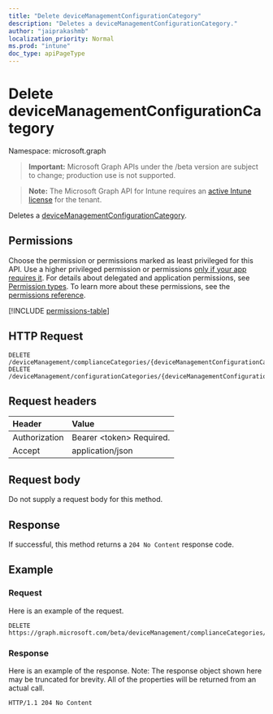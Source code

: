 ```yaml
---
title: "Delete deviceManagementConfigurationCategory"
description: "Deletes a deviceManagementConfigurationCategory."
author: "jaiprakashmb"
localization_priority: Normal
ms.prod: "intune"
doc_type: apiPageType
---
```


# Delete deviceManagementConfigurationCategory

Namespace: microsoft.graph

> **Important:** Microsoft Graph APIs under the /beta version are subject to change; production use is not supported.

> **Note:** The Microsoft Graph API for Intune requires an [active Intune license](https://go.microsoft.com/fwlink/?linkid=839381) for the tenant.

Deletes a [deviceManagementConfigurationCategory](../resources/intune-deviceconfigv2-devicemanagementconfigurationcategory.md).

## Permissions
Choose the permission or permissions marked as least privileged for this API. Use a higher privileged permission or permissions [only if your app requires it](/graph/permissions-overview#best-practices-for-using-microsoft-graph-permissions). For details about delegated and application permissions, see [Permission types](/graph/permissions-overview#permission-types). To learn more about these permissions, see the [permissions reference](/graph/permissions-reference).

<!-- { "blockType": "permissions", "name": "intune_deviceconfigv2_devicemanagementconfigurationcategory_delete" } -->
[!INCLUDE [permissions-table](../includes/permissions/intune-deviceconfigv2-devicemanagementconfigurationcategory-delete-permissions.md)]

## HTTP Request
<!-- {
  "blockType": "ignored"
}
-->
``` http
DELETE /deviceManagement/complianceCategories/{deviceManagementConfigurationCategoryId}
DELETE /deviceManagement/configurationCategories/{deviceManagementConfigurationCategoryId}
```

## Request headers
|Header|Value|
|:---|:---|
|Authorization|Bearer &lt;token&gt; Required.|
|Accept|application/json|

## Request body
Do not supply a request body for this method.

## Response
If successful, this method returns a `204 No Content` response code.

## Example

### Request
Here is an example of the request.
``` http
DELETE https://graph.microsoft.com/beta/deviceManagement/complianceCategories/{deviceManagementConfigurationCategoryId}
```

### Response
Here is an example of the response. Note: The response object shown here may be truncated for brevity. All of the properties will be returned from an actual call.
``` http
HTTP/1.1 204 No Content
```
